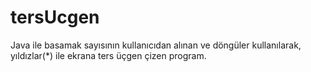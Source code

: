 # tersUcgen
 Java ile basamak sayısının kullanıcıdan alınan ve döngüler kullanılarak, yıldızlar(*) ile ekrana ters üçgen çizen program.
